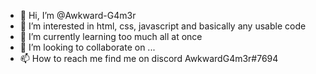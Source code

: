 - 👋 Hi, I’m @Awkward-G4m3r
- 👀 I’m interested in html, css, javascript and basically any usable code
- 🌱 I’m currently learning too much all at once
- 💞️ I’m looking to collaborate on ...
- 📫 How to reach me find me on discord AwkwardG4m3r#7694
<!---
Awkward-G4m3r/Awkward-G4m3r is a ✨ special ✨ repository because its `README.md` (this file) appears on your GitHub profile.
You can click the Preview link to take a look at your changes.
--->
